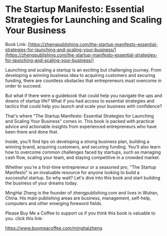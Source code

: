# The Startup Manifesto: Essential Strategies for Launching and Scaling Your Business

Book Link: [https://zhengpublishing.com/the-startup-manifesto-essential-strategies-for-launching-and-scaling-your-business/](https://zhengpublishing.com/the-startup-manifesto-essential-strategies-for-launching-and-scaling-your-business/)

Launching and scaling a startup is an exciting but challenging journey. From developing a winning business idea to acquiring customers and securing funding, there are countless obstacles that entrepreneurs must overcome in order to succeed.

But what if there were a guidebook that could help you navigate the ups and downs of startup life? What if you had access to essential strategies and tactics that could help you launch and scale your business with confidence?

That's where "The Startup Manifesto: Essential Strategies for Launching and Scaling Your Business" comes in. This book is packed with practical advice and actionable insights from experienced entrepreneurs who have been there and done that.

Inside, you'll find tips on developing a strong business plan, building a winning brand, acquiring customers, and securing funding. You'll also learn how to overcome common challenges faced by startups, such as managing cash flow, scaling your team, and staying competitive in a crowded market.

Whether you're a first-time entrepreneur or a seasoned pro, "The Startup Manifesto" is an invaluable resource for anyone looking to build a successful startup. So why wait? Let's dive into this book and start building the business of your dreams today.

MingHai Zheng is the founder of zhengpublishing.com and lives in Wuhan, China. His main publishing areas are business, management, self-help, computers and other emerging foreword fields.

Please Buy Me a Coffee to support us if you think this book is valuable to you. click this link:

https://www.buymeacoffee.com/minghaizheng
